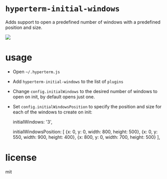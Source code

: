 # `hyperterm-initial-windows`

Adds support to open a predefined number of windows with a predefined position and size.

![](https://raw.githubusercontent.com/wiki/pekastel/hyperterm-initial-windows/hyperterm-initial-windows.gif)

# usage

- Open `~/.hyperterm.js`
- Add `hyperterm-initial-windows` to the list of `plugins`
- Change `config.initialWindows` to the desired number of windows to open on init, by default opens just one.
- Set `config.initialWindowsPosition` to specify the position and size for each of the windows to create on init:

    initialWindows: '3', 

    initialWindowsPosition: [
      {x: 0, y: 0, width: 800, height: 500},
      {x: 0, y: 550, width: 900, height: 400},
      {x: 800, y: 0, width: 700, height: 500}
    ],

# license

mit
